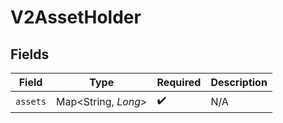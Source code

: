 # V2AssetHolder


## Fields

| Field               | Type                | Required            | Description         |
| ------------------- | ------------------- | ------------------- | ------------------- |
| `assets`            | Map<String, *Long*> | :heavy_check_mark:  | N/A                 |